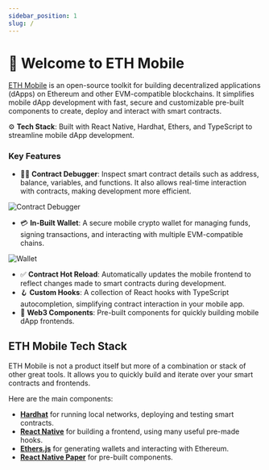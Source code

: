 ```yaml
---
sidebar_position: 1
slug: /
---
```


# 📲 Welcome to ETH Mobile

[ETH Mobile](https://github.com/dewdrip/eth-mobile) is an open-source toolkit for building decentralized applications (dApps) on Ethereum and other EVM-compatible blockchains. It simplifies mobile dApp development with fast, secure and customizable pre-built components to create, deploy and interact with smart contracts.

⚙️ **Tech Stack**: Built with React Native, Hardhat, Ethers, and TypeScript to streamline mobile dApp development.

### Key Features

- 🧑‍💻 **Contract Debugger**: Inspect smart contract details such as address, balance, variables, and functions. It also allows real-time interaction with contracts, making development more efficient.

![Contract Debugger](https://dewdrip.github.io/eth-mobile/assets/debugger.png)

- 💳 **In-Built Wallet**: A secure mobile crypto wallet for managing funds, signing transactions, and interacting with multiple EVM-compatible chains.

![Wallet](https://dewdrip.github.io/eth-mobile/assets/wallet.png)

- ✅ **Contract Hot Reload**: Automatically updates the mobile frontend to reflect changes made to smart contracts during development.
- 🪝 **Custom Hooks**: A collection of React hooks with TypeScript autocompletion, simplifying contract interaction in your mobile app.
- 🧱 **Web3 Components**: Pre-built components for quickly building mobile dApp frontends.

## ETH Mobile Tech Stack

ETH Mobile is not a product itself but more of a combination or stack of other great tools. It allows you to quickly build and iterate over your smart contracts and frontends.

Here are the main components:

- [**Hardhat**](https://hardhat.org/docs) for running local networks, deploying and testing smart contracts.
- [**React Native**](https://reactnative.dev/docs) for building a frontend, using many useful pre-made hooks.
- [**Ethers.js**](https://docs.ethers.org/v6/) for generating wallets and interacting with Ethereum.
- [**React Native Paper**](https://callstack.github.io/react-native-paper/) for pre-built components.
